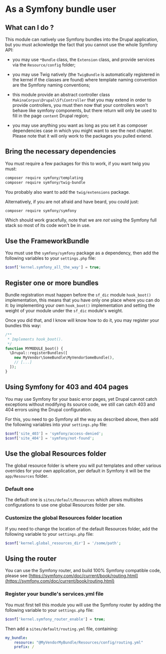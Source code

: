 # As a Symfony bundle user

## What can I do ?

This module can natively use Symfony bundles into the Drupal application, but
you must ackowledge the fact that you cannot use the whole Symfony API:

 *  you may use ```*Bundle``` class, the ```Extension``` class, and provide
    services via the ```Resource/config``` folder;

 *  you may use Twig natively (the ```TwigBundle``` is automatically registered
    in the kernel if the classes are found) where template naming convention
    are the Symfony naming conventions;

 *  this module provide an abstract controller class
    ```MakinaCorpus\Drupal\Sf\Controller``` that you may extend in order to
    provide controllers, you must then now that your controllers won't behave
    like symfony components, but there return will only be used to fill in the
    page ```content``` Drupal region;

 *  you may use anything you want as long as you set it as composer dependencies
    case in which you might want to see the next chapter. Please note that it
    will only work to the packages you pulled extend.

## Bring the necessary dependencies

You must require a few packages for this to work, if you want twig you must:
```sh
composer require symfony/templating
composer require symfony/twig-bundle
```

You probably also want to add the ```twig/extensions``` package.

Alternatively, if you are not afraid and have beard, you could just:

```sh
composer require symfony/symfony
```

Which should work gracefully, note that we are *not* using the Symfony full
stack so most of its code won't be in use.

## Use the FrameworkBundle

You must use the ```symfony/symfony``` package as a dependency, then add
the following variables to your ```settings.php``` file:
```php
$conf['kernel.symfony_all_the_way'] = true;
```

## Register one or more bundles

Bundle registration must happen before the ```sf_dic``` module ```hook_boot()```
implementation, this means that you have only one place where you can do it:
by implementing your own ```hook_boot()``` implementation and setting the
weight of your module under the ```sf_dic``` module's weight.

Once you did that, and I know will know how to do it, you may register your
bundles this way:

```php
/**
 * Implements hook_boot().
 */
function MYMODULE_boot() {
  \Drupal::registerBundles([
    new MyVendor\SomeBundle\MyVendorSomeBundle(),
    // [...]
  ]);
}
```

## Using Symfony for 403 and 404 pages

You may use Symfony for your basic error pages, yet Drupal cannot catch
exceptions without modifying its source code, we still can catch 403 and
404 errors using the Drupal configuration.

For this, you need to go Symfony all the way as described above, then add
the following variables into your ``settings.php`` file:
```php
$conf['site_403'] = 'symfony/access-denied';
$conf['site_404'] = 'symfony/not-found';
```

## Use the global Resources folder

The global resource folder is where you will put templates and other various
overrides for your own application, per default in Symfony it will be the
``app/Resources`` folder.

### Default one

The default one is ``sites/default/Resources`` which allows multisites
configurations to use one global Resources folder per site.

### Customize the global Resources folder location

If you need to change the location of the default Resources folder, add the
following variable to your ``settings.php`` file:
```php
$conf['kernel.global_resources_dir'] = '/some/path';
```

## Using the router

You can use the Symfony router, and build 100% Symfony compatible code, please see
[https://symfony.com/doc/current/book/routing.html](https://symfony.com/doc/current/book/routing.html)

### Register your bundle's services.yml file

You must first tell this module you will use the Symfony router by adding the
following variable to your ``settings.php`` file:
```php
$conf['kernel.symfony_router_enable'] = true;
```

Then add a ```sites/default/routing.yml``` file, containing:

```yaml
my_bundle:
    resource: "@MyVendorMyBundle/Resources/config/routing.yml"
    prefix: /
```
